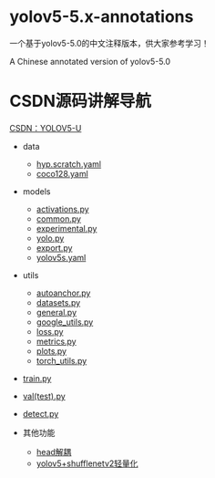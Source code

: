 # yolov5-5.x-annotations
一个基于yolov5-5.0的中文注释版本，供大家参考学习！

A Chinese annotated version of yolov5-5.0

# CSDN源码讲解导航
[CSDN：YOLOV5-U](https://blog.csdn.net/qq_38253797/article/details/119043919)

- data
  *  [hyp.scratch.yaml](https://blog.csdn.net/qq_38253797/article/details/119759746)
  * [coco128.yaml](https://blog.csdn.net/qq_38253797/article/details/119763327)

- models
   * [activations.py](https://blog.csdn.net/qq_38253797/article/details/119030643)
   * [common.py](https://blog.csdn.net/qq_38253797/article/details/119684388)
   * [experimental.py](https://blog.csdn.net/qq_38253797/article/details/119854460)
   * [yolo.py](https://blog.csdn.net/qq_38253797/article/details/119869762)
   * [export.py](https://blog.csdn.net/qq_38253797/article/details/119887013)
   *  [yolov5s.yaml](https://blog.csdn.net/qq_38253797/article/details/119754854)

- utils 
   * [autoanchor.py](https://blog.csdn.net/qq_38253797/article/details/119713706)
   * [datasets.py](https://blog.csdn.net/qq_38253797/article/details/119904518)
   * [general.py](https://blog.csdn.net/qq_38253797/article/details/119348092)
   * [google_utils.py](https://blog.csdn.net/qq_38253797/article/details/119274587)
   * [loss.py](https://blog.csdn.net/qq_38253797/article/details/119444854)
   * [metrics.py](https://blog.csdn.net/qq_38253797/article/details/119547084)
   * [plots.py](https://blog.csdn.net/qq_38253797/article/details/119324328)
   * [torch_utils.py](https://blog.csdn.net/qq_38253797/article/details/119214728)
- [train.py](https://blog.csdn.net/qq_38253797/article/details/119733964)
- [val(test).py](https://blog.csdn.net/qq_38253797/article/details/119577291)
- [detect.py](https://blog.csdn.net/qq_38253797/article/details/119382661)
- 其他功能
   * [head解耦](https://blog.csdn.net/qq_38253797/article/details/124848744)
   * [yolov5+shufflenetv2轻量化](https://blog.csdn.net/qq_38253797/article/details/124803531)
